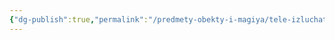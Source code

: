 ```yaml
---
{"dg-publish":true,"permalink":"/predmety-obekty-i-magiya/tele-izluchatel/","dgPassFrontmatter":true}
---
```


